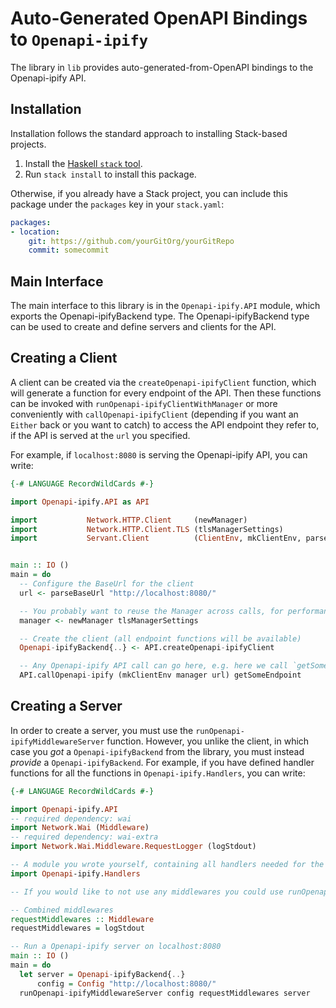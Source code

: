 # Auto-Generated OpenAPI Bindings to `Openapi-ipify`

The library in `lib` provides auto-generated-from-OpenAPI bindings to the Openapi-ipify API.

## Installation

Installation follows the standard approach to installing Stack-based projects.

1. Install the [Haskell `stack` tool](http://docs.haskellstack.org/en/stable/README).
2. Run `stack install` to install this package.

Otherwise, if you already have a Stack project, you can include this package under the `packages` key in your `stack.yaml`:
```yaml
packages:
- location:
    git: https://github.com/yourGitOrg/yourGitRepo
    commit: somecommit
```

## Main Interface

The main interface to this library is in the `Openapi-ipify.API` module, which exports the Openapi-ipifyBackend type. The Openapi-ipifyBackend
type can be used to create and define servers and clients for the API.

## Creating a Client

A client can be created via the `createOpenapi-ipifyClient` function, which will generate a function for every endpoint of the API.
Then these functions can be invoked with `runOpenapi-ipifyClientWithManager` or more conveniently with `callOpenapi-ipifyClient`
(depending if you want an `Either` back or you want to catch) to access the API endpoint they refer to, if the API is served
at the `url` you specified.

For example, if `localhost:8080` is serving the Openapi-ipify API, you can write:

```haskell
{-# LANGUAGE RecordWildCards #-}

import Openapi-ipify.API as API

import           Network.HTTP.Client     (newManager)
import           Network.HTTP.Client.TLS (tlsManagerSettings)
import           Servant.Client          (ClientEnv, mkClientEnv, parseBaseUrl)


main :: IO ()
main = do
  -- Configure the BaseUrl for the client
  url <- parseBaseUrl "http://localhost:8080/"

  -- You probably want to reuse the Manager across calls, for performance reasons
  manager <- newManager tlsManagerSettings

  -- Create the client (all endpoint functions will be available)
  Openapi-ipifyBackend{..} <- API.createOpenapi-ipifyClient

  -- Any Openapi-ipify API call can go here, e.g. here we call `getSomeEndpoint`
  API.callOpenapi-ipify (mkClientEnv manager url) getSomeEndpoint
```

## Creating a Server

In order to create a server, you must use the `runOpenapi-ipifyMiddlewareServer` function. However, you unlike the client, in which case you *got* a `Openapi-ipifyBackend`
from the library, you must instead *provide* a `Openapi-ipifyBackend`. For example, if you have defined handler functions for all the
functions in `Openapi-ipify.Handlers`, you can write:

```haskell
{-# LANGUAGE RecordWildCards #-}

import Openapi-ipify.API
-- required dependency: wai
import Network.Wai (Middleware)
-- required dependency: wai-extra
import Network.Wai.Middleware.RequestLogger (logStdout)

-- A module you wrote yourself, containing all handlers needed for the Openapi-ipifyBackend type.
import Openapi-ipify.Handlers

-- If you would like to not use any middlewares you could use runOpenapi-ipifyServer instead

-- Combined middlewares
requestMiddlewares :: Middleware
requestMiddlewares = logStdout

-- Run a Openapi-ipify server on localhost:8080
main :: IO ()
main = do
  let server = Openapi-ipifyBackend{..}
      config = Config "http://localhost:8080/"
  runOpenapi-ipifyMiddlewareServer config requestMiddlewares server
```
